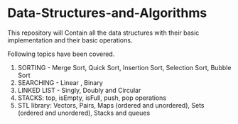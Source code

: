 # Data-Structures-and-Algorithms

This repository will Contain all the data structures with their basic implementation and their basic operations.

Following topics have been covered.

1. SORTING - Merge Sort, Quick Sort, Insertion Sort, Selection Sort, Bubble Sort
2. SEARCHING - Linear , Binary
3. LINKED LIST - Singly, Doubly and Circular
4. STACKS: top, isEmpty, isFull, push, pop operations
5. STL library: Vectors, Pairs, Maps (ordered and unordered), Sets (ordered and unordered), Stacks and queues

